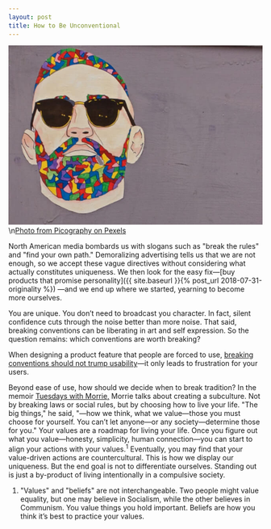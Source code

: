 ```yaml
---
layout: post
title: How to Be Unconventional
---
```


![Graffiti of a man with a colourful beard](/images/art-man.jpg)
\n[Photo from Picography on Pexels](https://www.pexels.com/photo/art-graffiti-illustration-man-4776/)
  
North American media bombards us with slogans such as "break the rules" and "find your own path." Demoralizing advertising tells us that we are not enough, so we accept these vague directives without considering what actually constitutes uniqueness. We then look for the easy fix—[buy products that promise personality]({{ site.baseurl }}{% post_url 2018-07-31-originality %})
—and we end up where we started, yearning to become more ourselves. 

You are unique. You don’t need to broadcast you character. In fact, silent confidence cuts through the noise better than more noise. That said, breaking conventions can be liberating in art and self expression. So the question remains: which conventions are worth breaking? 
<!--more--> 
When designing a product feature that people are forced to use, [breaking conventions should not trump usability](https://sivers.org/quirks)—it only leads to frustration for your users.   

Beyond ease of use, how should we decide when to break tradition? In the memoir [Tuesdays with Morrie,](https://www.amazon.com/Tuesdays-Morrie-Greatest-Lesson-Anniversary/dp/076790592X/ref=sr_1_1?ie=UTF8&qid=1547942492&sr=8-1&keywords=tuesdays+with+morrie) Morrie talks about creating a subculture. Not by breaking laws or social rules, but by choosing how to live your life. "The big things," he said, "—how we think, what we value—those you must choose for yourself. You can’t let anyone—or any society—determine those for you." Your values are a roadmap for living your life. Once you figure out what you value—honesty, simplicity, human connection—you can start to align your actions with your values.<sup>1</sup> Eventually, you may find that your value-driven actions are countercultural. This is how we display our uniqueness. But the end goal is not to differentiate ourselves. Standing out is just a by-product of living intentionally in a compulsive society.   

1. "Values" and "beliefs" are not interchangeable. Two people might value equality, but one may believe in Socialism, while the other believes in Communism. You value things you hold important. Beliefs are how you think it’s best to practice your values.

